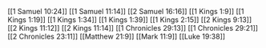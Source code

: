 [[1 Samuel 10:24]]
[[1 Samuel 11:14]]
[[2 Samuel 16:16]]
[[1 Kings 1:9]]
[[1 Kings 1:19]]
[[1 Kings 1:34]]
[[1 Kings 1:39]]
[[1 Kings 2:15]]
[[2 Kings 9:13]]
[[2 Kings 11:12]]
[[2 Kings 11:14]]
[[1 Chronicles 29:13]]
[[1 Chronicles 29:21]]
[[2 Chronicles 23:11]]
[[Matthew 21:9]]
[[Mark 11:9]]
[[Luke 19:38]]
